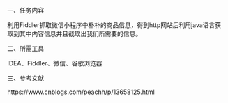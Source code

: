 
<p>一、任务内容</p>
利用Fiddler抓取微信小程序中朴朴的商品信息，得到http网站后利用java语言获取到其中内容信息并且截取出我们所需要的信息。

<p>二、所需工具</p>
IDEA、Fiddler、微信、谷歌浏览器

<p>三、参考文献</p>
https://www.cnblogs.com/peachh/p/13658125.html
